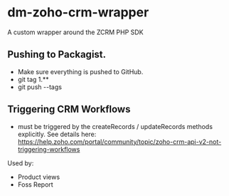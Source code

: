 # dm-zoho-crm-wrapper
A custom wrapper around the ZCRM PHP SDK


## Pushing to Packagist.
- Make sure everything is pushed to GitHub.
- git tag 1.**
- git push --tags



## Triggering CRM Workflows
-  must be triggered by the createRecords / updateRecords methods explicitly. See details here: https://help.zoho.com/portal/community/topic/zoho-crm-api-v2-not-triggering-workflows


Used by:
- Product views
- Foss Report